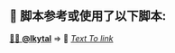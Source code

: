 <!--342-->
<!--AUTHORS-->
## 💖 脚本参考或使用了以下脚本:
[🧑‍💻 **@lkytal**](https://greasyfork.org/users/152) ⇒ 📜 _[Text To link](https://greasyfork.org/scripts/342)_
<!--AUTHORS-END-->
<!--OTHERS-->
<!--OTHERS-END-->
